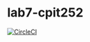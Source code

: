# lab7-cpit252

[![CircleCI](https://dl.circleci.com/status-badge/img/gh/Nawaf9529/lab7-cpit252/tree/circleci-project-setup.svg?style=svg)](https://dl.circleci.com/status-badge/redirect/gh/Nawaf9529/lab7-cpit252/tree/circleci-project-setup)
